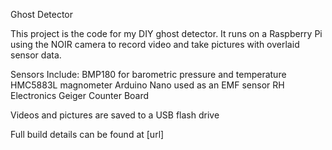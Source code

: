 Ghost Detector

This project is the code for my DIY ghost detector. It runs on a Raspberry Pi using the NOIR camera to record video and take pictures with overlaid sensor data.

Sensors Include:
BMP180 for barometric pressure and temperature
HMC5883L magnometer
Arduino Nano used as an EMF sensor
RH Electronics Geiger Counter Board

Videos and pictures are saved to a USB flash drive

Full build details can be found at [url]
